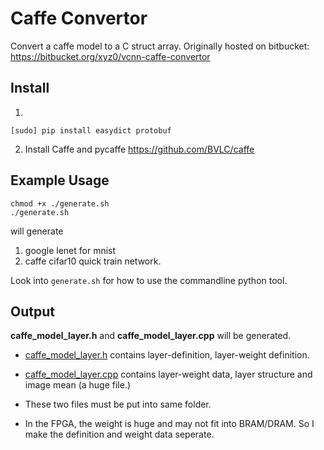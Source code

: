 # Caffe Convertor

Convert a caffe model to a C struct array. Originally hosted on bitbucket: https://bitbucket.org/xyz0/vcnn-caffe-convertor 


## Install


1.
```shell
[sudo] pip install easydict protobuf
```

2. Install Caffe and pycaffe https://github.com/BVLC/caffe


## Example Usage

```shell
chmod +x ./generate.sh
./generate.sh  
```

will generate
1. google lenet for mnist
2. caffe cifar10 quick train network.

Look into `generate.sh` for how to use the commandline python tool.



## Output

**caffe_model_layer.h** and **caffe_model_layer.cpp** will be generated.


- [caffe_model_layer.h](https://bitbucket.org/xyz0/vcnn-caffe-convertor/src/ac6cbb20e669a383092049fe81e0d69b35dfc6b9/output/mnist/caffe_model_layer.h?at=master&fileviewer=file-view-default) contains layer-definition, layer-weight definition.

-  [caffe_model_layer.cpp](https://bitbucket.org/xyz0/vcnn-caffe-convertor/raw/ac6cbb20e669a383092049fe81e0d69b35dfc6b9/output/mnist/caffe_model_weight.h) contains layer-weight data, layer structure and image mean (a huge file.)


- These two files must be put into same folder.



- In the FPGA, the weight is huge and may not fit into BRAM/DRAM. So I make the definition and weight data seperate.
